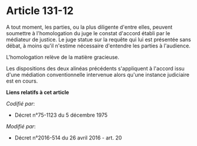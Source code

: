 # Article 131-12

A tout moment, les parties, ou la plus diligente d'entre elles, peuvent soumettre à l'homologation du juge le constat
d'accord établi par le médiateur de justice. Le juge statue sur la requête qui lui est présentée sans débat, à moins qu'il
n'estime nécessaire d'entendre les parties à l'audience. 

L'homologation relève de la matière gracieuse.

Les dispositions des deux alinéas précédents s'appliquent à l'accord issu d'une médiation conventionnelle intervenue alors
qu'une instance judiciaire est en cours.

**Liens relatifs à cet article**

_Codifié par_:

  - Décret n°75-1123 du 5 décembre 1975

_Modifié par_:

  - Décret n°2016-514 du 26 avril 2016 - art. 20
